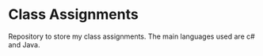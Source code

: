 # Class Assignments
Repository to store my class assignments. The main languages used are c# and Java.
